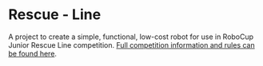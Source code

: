 # Rescue - Line

A project to create a simple, functional, low-cost robot for use in RoboCup Junior Rescue Line competition. [Full competition information and rules can be found here](https://junior.robocup.org/rcj-rescue-line/).
